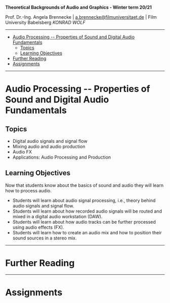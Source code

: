 <!-- ---  
title: Theoretical Backgrounds of Audio and Graphics
author: Angela Brennecke
affiliation: Film University Babelsberg KONRAD WOLF
date: Winter term 20/21
---   -->
**Theoretical Backgrounds of Audio and Graphics - Winter term 20/21**

Prof. Dr.-Ing. Angela Brennecke | a.brennecke@filmuniversitaet.de | Film University Babelsberg *KONRAD WOLF*

---

- [Audio Processing -- Properties of Sound and Digital Audio Fundamentals](#audio-processing----properties-of-sound-and-digital-audio-fundamentals)
  - [Topics](#topics)
  - [Learning Objectives](#learning-objectives)
- [Further Reading](#further-reading)
- [Assignments](#assignments)

---


# Audio Processing -- Properties of Sound and Digital Audio Fundamentals


## Topics

- Digital audio signals and signal flow 
- Mixing audio and audio production
- Audio FX
- Applications: Audio Processing and Production


## Learning Objectives

Now that students know about the basics of sound and audio they will learn how to process audio.

- Students will learn about audio signal processing, i.e., theory behind audio signals and signal flow.
- Students will learn about how recorded audio signals will be routed and mixed in a digital audio workstation (DAW).
- Students will learn about how audio tracks can be further processed using audio effects (FX).
- Students will learn how to create an audio mix and how to position their sound sources in a stereo mix.


---

# Further Reading



--- 

# Assignments


